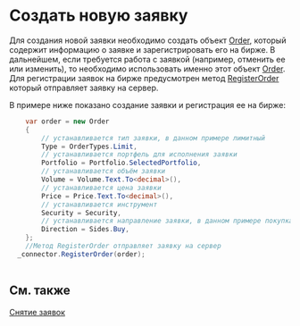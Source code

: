 # Создать новую заявку

Для создания новой заявки необходимо создать объект [Order](xref:StockSharp.BusinessEntities.Order), который содержит информацию о заявке и зарегистрировать его на бирже. В дальнейшем, если требуется работа с заявкой (например, отменить ее или изменить), то необходимо использовать именно этот объект [Order](xref:StockSharp.BusinessEntities.Order). Для регистрации заявок на бирже предусмотрен метод [RegisterOrder](xref:StockSharp.Algo.Connector.RegisterOrder(StockSharp.BusinessEntities.Order)) который отправляет заявку на сервер.

В примере ниже показано создание заявки и регистрация ее на бирже:

```cs
	var order = new Order
    {
        // устанавливается тип заявки, в данном примере лимитный
        Type = OrderTypes.Limit,
        // устанавливается портфель для исполнения заявки
        Portfolio = Portfolio.SelectedPortfolio,
        // устанавливается объём заявки
        Volume = Volume.Text.To<decimal>(),
        // устанавливается цена заявки
        Price = Price.Text.To<decimal>(),
        // устанавливается инструмент
        Security = Security,
        // устанавливается направление заявки, в данном примере покупка
        Direction = Sides.Buy,
    };
	//Метод RegisterOrder отправляет заявку на сервер
  _connector.RegisterOrder(order);
    
```

## См. также

[Снятие заявок](OrdersCancel.md)
